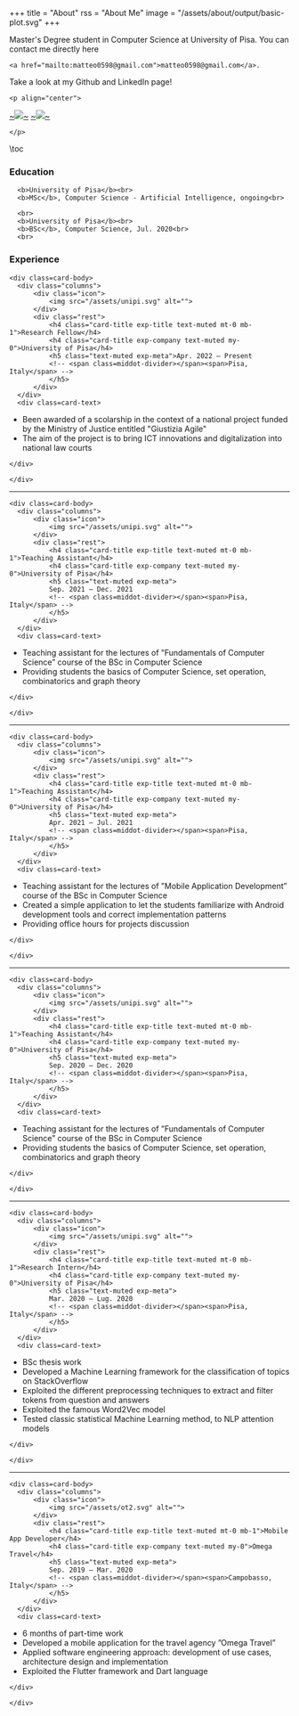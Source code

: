 +++
title = "About"
rss = "About Me"
image = "/assets/about/output/basic-plot.svg"
+++

Master's Degree student in Computer Science at University of Pisa. You can contact me directly here
~~~
<a href="mailto:matteo0598@gmail.com">matteo0598@gmail.com</a>.
~~~

Take a look at my Github and LinkedIn page! 
~~~
<p align="center">
~~~
[~~~<img class="logo" src="/assets/github.png">~~~](https://github.com/matteodefra) [~~~<img class="logo" src="/assets/linkedin.png"/>~~~](https://www.linkedin.com/in/matteo-de-francesco-511963152/)
~~~
</p>
~~~

\toc

### Education

~~~
  <b>University of Pisa</b><br>
  <b>MSc</b>, Computer Science - Artificial Intelligence, ongoing<br>
  
  <br>
  <b>University of Pisa</b><br>
  <b>BSc</b>, Computer Science, Jul. 2020<br>
  <br>
~~~


### Experience
~~~
<div class=card-body>
  <div class="columns">
      <div class="icon">
          <img src="/assets/unipi.svg" alt="">
      </div>
      <div class="rest">
          <h4 class="card-title exp-title text-muted mt-0 mb-1">Research Fellow</h4>
          <h4 class="card-title exp-company text-muted my-0">University of Pisa</h4>
          <h5 class="text-muted exp-meta">Apr. 2022 – Present
          <!-- <span class=middot-divider></span><span>Pisa, Italy</span> -->
          </h5>
      </div>
  </div>
  <div class=card-text>
  ~~~
  * Been awarded of a scolarship in the context of a national project funded by the Ministry of Justice entitled "Giustizia Agile"
  * The aim of the project is to bring ICT innovations and digitalization into national law courts
  ~~~
  </div>
  ~~~
~~~  
</div>
~~~

---

~~~
<div class=card-body>
  <div class="columns">
      <div class="icon">
          <img src="/assets/unipi.svg" alt="">
      </div>
      <div class="rest">
          <h4 class="card-title exp-title text-muted mt-0 mb-1">Teaching Assistant</h4>
          <h4 class="card-title exp-company text-muted my-0">University of Pisa</h4>
          <h5 class="text-muted exp-meta">
          Sep. 2021 – Dec. 2021
          <!-- <span class=middot-divider></span><span>Pisa, Italy</span> -->
          </h5>
      </div>
  </div>
  <div class=card-text>
  ~~~
  * Teaching assistant for the lectures of ”Fundamentals of Computer Science” course of the BSc in Computer Science
  * Providing students the basics of Computer Science, set operation, combinatorics and graph theory
  ~~~
  </div>
  ~~~
~~~  
</div>
~~~

---

~~~
<div class=card-body>
  <div class="columns">
      <div class="icon">
          <img src="/assets/unipi.svg" alt="">
      </div>
      <div class="rest">
          <h4 class="card-title exp-title text-muted mt-0 mb-1">Teaching Assistant</h4>
          <h4 class="card-title exp-company text-muted my-0">University of Pisa</h4>
          <h5 class="text-muted exp-meta">
          Apr. 2021 – Jul. 2021
          <!-- <span class=middot-divider></span><span>Pisa, Italy</span> -->
          </h5>
      </div>
  </div>
  <div class=card-text>
  ~~~
  * Teaching assistant for the lectures of ”Mobile Application Development” course of the BSc in Computer Science
  * Created a simple application to let the students familiarize with Android development tools and correct implementation patterns
  * Providing office hours for projects discussion
  ~~~
  </div>
  ~~~
~~~  
</div>
~~~

---

~~~
<div class=card-body>
  <div class="columns">
      <div class="icon">
          <img src="/assets/unipi.svg" alt="">
      </div>
      <div class="rest">
          <h4 class="card-title exp-title text-muted mt-0 mb-1">Teaching Assistant</h4>
          <h4 class="card-title exp-company text-muted my-0">University of Pisa</h4>
          <h5 class="text-muted exp-meta">
          Sep. 2020 – Dec. 2020
          <!-- <span class=middot-divider></span><span>Pisa, Italy</span> -->
          </h5>
      </div>
  </div>
  <div class=card-text>
  ~~~
  * Teaching assistant for the lectures of ”Fundamentals of Computer Science” course of the BSc in Computer Science
  * Providing students the basics of Computer Science, set operation, combinatorics and graph theory
  ~~~
  </div>
  ~~~
~~~  
</div>
~~~

---

~~~
<div class=card-body>
  <div class="columns">
      <div class="icon">
          <img src="/assets/unipi.svg" alt="">
      </div>
      <div class="rest">
          <h4 class="card-title exp-title text-muted mt-0 mb-1">Research Intern</h4>
          <h4 class="card-title exp-company text-muted my-0">University of Pisa</h4>
          <h5 class="text-muted exp-meta">
          Mar. 2020 – Lug. 2020
          <!-- <span class=middot-divider></span><span>Pisa, Italy</span> -->
          </h5>
      </div>
  </div>
  <div class=card-text>
  ~~~
  * BSc thesis work
  * Developed a Machine Learning framework for the classification of topics on StackOverflow
  * Exploited the different preprocessing techniques to extract and filter tokens from question and answers
  * Exploited the famous Word2Vec model
  * Tested classic statistical Machine Learning method, to NLP attention models
  ~~~
  </div>
  ~~~
~~~  
</div>
~~~

---

~~~
<div class=card-body>
  <div class="columns">
      <div class="icon">
          <img src="/assets/ot2.svg" alt="">
      </div>
      <div class="rest">
          <h4 class="card-title exp-title text-muted mt-0 mb-1">Mobile App Developer</h4>
          <h4 class="card-title exp-company text-muted my-0">Omega Travel</h4>
          <h5 class="text-muted exp-meta">
          Sep. 2019 – Mar. 2020
          <!-- <span class=middot-divider></span><span>Campobasso, Italy</span> -->
          </h5>
      </div>
  </div>
  <div class=card-text>
  ~~~
  * 6 months of part-time work
  * Developed a mobile application for the travel agency ”Omega Travel”
  * Applied software engineering approach: development of use cases, architecture design and implementation
  * Exploited the Flutter framework and Dart language
  ~~~
  </div>
  ~~~
~~~  
</div>
~~~


<!-- #### Publications

- [Julia Data Science](https://juliadatascience.io) (book) -->

<!-- #### Open source

_Projects:_

- [PlutoStaticHTML.jl](https://github.com/rikhuijzer/PlutoStaticHTML.jl)
- [Julia TuringTutorials Template](https://rikhuijzer.github.io/JuliaTutorialsTemplate)
- [PowerAnalyses.jl](https://poweranalyses.org)
- [Books.jl](https://github.com/JuliaBooks/books.jl)
- [TuringGLM.jl](https://github.com/TuringLang/TuringGLM.jl)
- [TuringModels.jl](https://github.com/StatisticalRethinkingJulia/TuringModels.jl)
- [Skans.jl](https://skans.dev/)
- [Resample.jl](https://github.com/rikhuijzer/Resample.jl)

_Contributions:_

- Extend cache action ([julia-actions/cache#4](https://github.com/julia-actions/cache/pull/4))
- Make symbols in deprecation warnings more explicit ([Distributions.jl#1428](https://github.com/JuliaStats/Distributions.jl/pull/1428))
- Add R-square R² (coefficient of determination) ([MLJBase.jl#679](https://github.com/JuliaAI/MLJBase.jl/pull/679))
- Report feature names in `fitresult` ([MLJGLMInterface.jl#12](https://github.com/JuliaAI/MLJGLMInterface.jl/pull/12))
- Add deploy check ([www.julialang.org#1364](https://github.com/JuliaLang/www.julialang.org/pull/1364))
- Allow Ints ([EffectSizes.jl#24](https://github.com/harryscholes/EffectSizes.jl/pull/24))
- Document the `Explicit` tuning strategy ([MLJ.jl#836](https://github.com/alan-turing-institute/MLJ.jl/pull/836))
- Add where syntax to rules ([SymbolicUtils.jl#329](https://github.com/JuliaSymbolics/SymbolicUtils.jl/pull/329))
- Deprecate old package name ([General#41692](https://github.com/JuliaRegistries/General/pull/41692))
- Setup automated builds for TuringTutorials ([TuringTutorials#123](https://github.com/TuringLang/TuringTutorials/pull/123))
- Add t-test for cases where only mean and sd are known ([HypothesisTests.jl#237](https://github.com/JuliaStats/HypothesisTests.jl/pull/237))
- Update documentation for density ([AlgebraOfGraphics.jl#211](https://github.com/JuliaPlots/AlgebraOfGraphics.jl/pull/211))
- Add tests for authentication ([Pluto.jl#1170](https://github.com/fonsp/Pluto.jl/pull/1170))
- Fix InExactError for `[0.0]` ([Showoff.jl#41](https://github.com/JuliaGraphics/Showoff.jl/pull/41))
- Improve type stability for tryparse VersionNumber ([julia#40557](https://github.com/JuliaLang/julia/pull/40557))
- Add quantile bars statistic ([Gadfly.jl#1521](https://github.com/GiovineItalia/Gadfly.jl/pull/1521))
- Add Gadfly examples ([MCMCChains.jl#275](https://github.com/TuringLang/MCMCChains.jl/pull/275))
- Add Documenter.jl ([MCMCChains.jl#265](https://github.com/TuringLang/MCMCChains.jl/pull/265))
- Refactor ([Turing.jl#1548](https://github.com/TuringLang/Turing.jl/pull/1548))
- Refactor ([StasticalRethinking.jl#104](https://github.com/StatisticalRethinkingJulia/StatisticalRethinking.jl/pull/104))
- Refactor ([Plots.jl#3200](https://github.com/JuliaPlots/Plots.jl/pull/3200))
- Switch to GitHub Actions ([Compose.jl#408](https://github.com/GiovineItalia/Compose.jl/pull/408))
- Refactor ([YAML.jl#103](https://github.com/JuliaData/YAML.jl/pull/10))
- Bugfix ([Pkg.jl#2297](https://github.com/JuliaLang/Pkg.jl/pull/2297))
- Add CompatHelper ([Pluto.jl#766](https://github.com/fonsp/Pluto.jl/pull/766))
- Document Response and Request constructors ([HTTP.jl#644](https://github.com/JuliaWeb/HTTP.jl/pull/644))
- Print stack trace ([Franklin.jl#718](https://github.com/tlienart/Franklin.jl/pull/718))
- Reduce number of CI jobs ([PkgTemplates.jl#252](https://github.com/invenia/PkgTemplates.jl/pull/252))
- Add clear_cache ([Memoize.jl#60](https://github.com/JuliaCollections/Memoize.jl/pull/60))
- Add flex to Jemdoc ([FranklinTemplates.jl#99](https://github.com/tlienart/FranklinTemplates.jl/pull/99))
- Change to GitHub CI ([Gadfly.jl#1495](https://github.com/GiovineItalia/Gadfly.jl/pull/1495))
- Update MbedTLS version ([OAuth.jl#29](https://github.com/randyzwitch/OAuth.jl/pull/29))

#### Educational activities

_Courses:_

- Research practicum, teaching assistant, Feb 2022 - Aug 2022
- Statistical solutions to research problems in psychology, teaching assistant, Nov 2021
- Statistics II, teaching assistant, Sep 2021 - Dec 2021
- Statistics III, teaching assistant, Feb 2021 - May 2021
- Research practicum, teaching assistant, Okt 2019 - Feb 2020
- Logic and set theory, student assistant, Mar 2018 - Apr 2018

_MSc theses:_

- Laura Haasper, 2022. _Personality traits in the Dutch Special Forces_
- Daniel Buxton, 2021. _Het proces van stress en herstel tijdens het selectietraject van het Korps Commandotroepen_
- Calum Guthrie, 2020. _What are the Characteristics of Successful Commando Candidates?_

#### Presentations

- _Bayesian statistics with Julia: visualizing uncertainty_ (Oct 2020)
- _Deep learning and natural language processing_ at [PyGrunn](https://pygrunn.org/) (Jun 2019)
 -->
